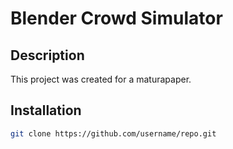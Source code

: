 # Blender Crowd Simulator

## Description
This project was created for a maturapaper.

## Installation
```bash
git clone https://github.com/username/repo.git

